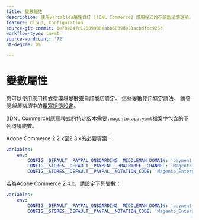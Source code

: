 ```yaml
---
title: 變數屬性
description: 使用variables屬性自訂 [!DNL Commerce] 應用程式的存放區組態選項。
feature: Cloud, Configuration
source-git-commit: 1e789247c12009908eabb6039d951acbdfcc9263
workflow-type: tm+mt
source-wordcount: '72'
ht-degree: 0%

---
```


# 變數屬性

您可以使用應用程式型環境變數來自訂商店設定。 這些變數使用特定語法。 請參閱&#x200B;_組態指南_&#x200B;中的[覆寫組態設定](https://experienceleague.adobe.com/docs/commerce-operations/configuration-guide/paths/override-config-settings.html)。

[!DNL Commerce]應用程式的特定版本需要`.magento.app.yaml`檔案中包含的下列環境變數。

Adobe Commerce 2.2.x至2.3.x的必要專案：

```yaml
variables:
    env:
        CONFIG__DEFAULT__PAYPAL_ONBOARDING__MIDDLEMAN_DOMAIN: 'payment-broker.magento.com'
        CONFIG__STORES__DEFAULT__PAYMENT__BRAINTREE__CHANNEL: 'Magento_Enterprise_Cloud_BT'
        CONFIG__STORES__DEFAULT__PAYPAL__NOTATION_CODE: 'Magento_Enterprise_Cloud'
```

若為Adobe Commerce 2.4.x，請設定下列變數：

```yaml
variables:
    env:
        CONFIG__DEFAULT__PAYPAL_ONBOARDING__MIDDLEMAN_DOMAIN: 'payment-broker.magento.com'
        CONFIG__STORES__DEFAULT__PAYPAL__NOTATION_CODE: 'Magento_Enterprise_Cloud'
```
